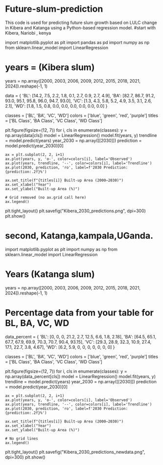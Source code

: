 # Future-slum-prediction
This code is used for predicting future slum growth based on LULC change in Kibera and Katanga using a Python-based regression model.
#start with Kibera, Nariobi , kenya


import matplotlib.pyplot as plt
import pandas as pd
import numpy as np
from sklearn.linear_model import LinearRegression

# years = (Kibera slum)
years = np.array([2000, 2003, 2006, 2009, 2012, 2015, 2018, 2021, 2024]).reshape(-1, 1)

data = {
    'BL': [14.2, 7.5, 2.2, 1.8, 0.1, 2.7, 0.9, 2.7, 4.9],
    'BA': [82.7, 86.7, 91.2, 93.0, 95.1, 95.8, 96.0, 94.7, 93.0],
    'VC': [1.3, 4.3, 5.8, 5.2, 4.9, 3.5, 3.1, 2.6, 2.1],
    'WD': [1.8, 1.5, 0.8, 0.0, 0.0, 0.0, 0.0, 0.0, 0.0]
}

classes = ['BL', 'BA', 'VC', 'WD']
colors = ['blue', 'green', 'red', 'purple']
titles = ['BL Class', 'BA Class', 'VC Class', 'WD Class']

plt.figure(figsize=(12, 7))
for i, cls in enumerate(classes):
    y = np.array(data[cls])
    model = LinearRegression()
    model.fit(years, y)
    trendline = model.predict(years)
    year_2030 = np.array([[2030]])
    prediction = model.predict(year_2030)[0]

    ax = plt.subplot(2, 2, i+1)
    ax.plot(years, y, 'o-', color=colors[i], label='Observed')
    ax.plot(years, trendline, '--', color=colors[i], label='Trendline')
    ax.plot(2030, prediction, 'ro', label=f'2030 Prediction: {prediction:.2f}%')

    ax.set_title(f"{titles[i]} Built-up Area (2000–2030)")
    ax.set_xlabel("Year")
    ax.set_ylabel("Built-up Area (%)")

    # Grid removed (no ax.grid call here)
    ax.legend()

plt.tight_layout()
plt.savefig("Kibera_2030_predictions.png", dpi=300)
plt.show()
# second, Katanga,kampala,UGanda.
import matplotlib.pyplot as plt
import numpy as np
from sklearn.linear_model import LinearRegression

# Years (Katanga slum)
years = np.array([2000, 2003, 2006, 2009, 2012, 2015, 2018, 2021, 2024]).reshape(-1, 1)

# Percentage data from your table for BL, BA, VC, WD
data_percent = {
    'BL': [0, 0, 0, 21.2, 2.7, 12.5, 6.6, 1.8, 2.18],
    'BA': [64.5, 65.1, 67.7, 67.9, 69.9, 70.3, 70.7, 90.4, 93.15],
    'VC': [29.3, 28.9, 32.3, 10.9, 27.4, 17.1, 22.7, 3.8, 4.67],
    'WD': [6.2, 5.9, 0, 0, 0, 0, 0, 0, 0]
}

classes = ['BL', 'BA', 'VC', 'WD']
colors = ['blue', 'green', 'red', 'purple']
titles = ['BL Class', 'BA Class', 'VC Class', 'WD Class']

plt.figure(figsize=(12, 7))
for i, cls in enumerate(classes):
    y = np.array(data_percent[cls])
    model = LinearRegression()
    model.fit(years, y)
    trendline = model.predict(years)
    year_2030 = np.array([[2030]])
    prediction = model.predict(year_2030)[0]

    ax = plt.subplot(2, 2, i+1)
    ax.plot(years, y, 'o-', color=colors[i], label='Observed')
    ax.plot(years, trendline, '--', color=colors[i], label='Trendline')
    ax.plot(2030, prediction, 'ro', label=f'2030 Prediction: {prediction:.2f}%')

    ax.set_title(f"{titles[i]} Built-up Area (2000–2030)")
    ax.set_xlabel("Year")
    ax.set_ylabel("Built-up Area (%)")

    # No grid lines
    ax.legend()

plt.tight_layout()
plt.savefig("Kibera_2030_predictions_newdata.png", dpi=300)
plt.show()
